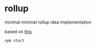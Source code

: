 # rollup

minimal minimal rollup idea implementation

based on [this](https://twitter.com/bkiepuszewski/status/1659296086945591310)

```shell
npm start
```
